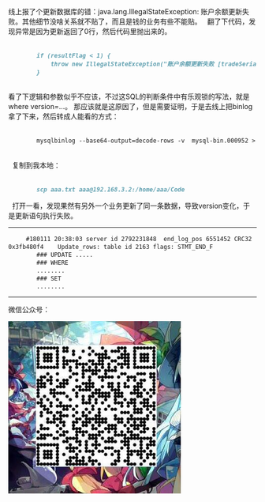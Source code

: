    线上报了个更新数据库的错：java.lang.IllegalStateException: 账户余额更新失败。其他细节没啥关系就不贴了，而且是钱的业务有些不能贴。
   翻了下代码，发现异常是因为更新返回了0行，然后代码里抛出来的。

```markdown
  
        if (resultFlag < 1) {
            throw new IllegalStateException("账户余额更新失败 [tradeSerial = " + tradeSerial + "]");
        }
        
```

   看了下逻辑和参数似乎不应该，不过这SQL的判断条件中有乐观锁的写法，就是where version=...。
   那应该就是这原因了，但是需要证明，于是去线上把binlog拿了下来，然后转成人能看的方式：

```markdown

        mysqlbinlog --base64-output=decode-rows -v  mysql-bin.000952 > aaa.txt
 
 ```
 
    复制到我本地：
  
```markdown
  
        scp aaa.txt aaa@192.168.3.2:/home/aaa/Code

``` 

    打开一看，发现果然有另外一个业务更新了同一条数据，导致version变化，于是更新语句执行失败。

-----

         #180111 20:38:03 server id 2792231848  end_log_pos 6551452 CRC32 0x3fb480f4 	Update_rows: table id 2163 flags: STMT_END_F
            ### UPDATE .....
            ### WHERE
            ........
            ### SET
            ........

-----

微信公众号：

![Image](/ppp/20170902204445.jpg)

